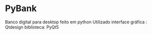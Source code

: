 # PyBank
Banco digital para desktop feito em python
Utilizado interface gráfica : Qtdesign
biblioteca: PyQt5


